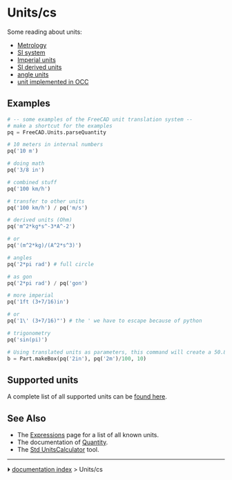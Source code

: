 # Units/cs
Some reading about units:

-   [Metrology](http://en.wikipedia.org/wiki/Metrology)
-   [SI system](http://en.wikipedia.org/wiki/International_System_of_Units)
-   [Imperial units](http://en.wikipedia.org/wiki/Imperial_units)
-   [SI derived units](http://en.wikipedia.org/wiki/SI_derived_unit)
-   [angle units](http://en.wikipedia.org/wiki/Degree_%28angle%29)
-   [unit implemented in OCC](https://github.com/3drepo/occt/blob/master/src/UnitsAPI/Units.dat)

## Examples


```python
# -- some examples of the FreeCAD unit translation system --
# make a shortcut for the examples
pq = FreeCAD.Units.parseQuantity

# 10 meters in internal numbers
pq('10 m')

# doing math
pq('3/8 in')

# combined stuff
pq('100 km/h')

# transfer to other units
pq('100 km/h') / pq('m/s')

# derived units (Ohm)
pq('m^2*kg*s^-3*A^-2')

# or
pq('(m^2*kg)/(A^2*s^3)')

# angles 
pq('2*pi rad') # full circle

# as gon
pq('2*pi rad') / pq('gon')

# more imperial
pq('1ft (3+7/16)in')

# or 
pq('1\' (3+7/16)"') # the ' we have to escape because of python

# trigonometry
pq('sin(pi)')

# Using translated units as parameters, this command will create a 50.8mm x 20mm x 10mm box
b = Part.makeBox(pq('2in'), pq('2m')/100, 10)
```

## Supported units 

A complete list of all supported units can be [found here](Expressions#Units.md).

## See Also 

-   The [Expressions](Expressions#Units.md) page for a list of all known units.
-   The documentation of [Quantity](Quantity.md).
-   The [Std UnitsCalculator](Std_UnitsCalculator.md) tool.



---
⏵ [documentation index](../README.md) > Units/cs
